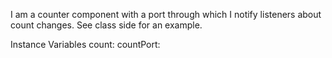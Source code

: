 I am a counter component with a port through which I notify listeners about count changes.
See class side for an example. 

Instance Variables
	count:		<Integer>
	countPort:		<HyCollectionPort>
